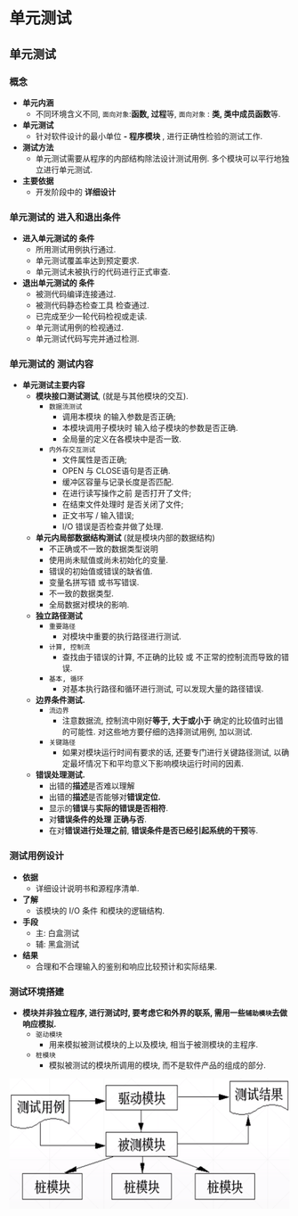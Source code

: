 # 单元测试

## **单元测试**

### 概念

* **单元内涵**
  * 不同环境含义不同, `面向对象`:**函数, 过程**等,  `面向对象` : **类, 类中成员函数**等.
* **单元测试**
  * 针对软件设计的最小单位 **- 程序模块** , 进行正确性检验的测试工作.
* **测试方法**
  * 单元测试需要从程序的内部结构除法设计测试用例. 多个模块可以平行地独立进行单元测试.
* **主要依据**
  * 开发阶段中的 **详细设计**

### 单元测试的  进入和退出条件

* **进入单元测试的 条件** 
  * 所用测试用例执行通过.
  * 单元测试覆盖率达到预定要求.
  * 单元测试未被执行的代码进行正式审查.
* **退出单元测试的 条件**
  * 被测代码编译连接通过.
  * 被测代码静态检查工具 检查通过.
  * 已完成至少一轮代码检视或走读.
  * 单元测试用例的检视通过.
  * 单元测试代码写完并通过检测.

### 单元测试的 测试内容

* **单元测试主要内容**
  * **模块接口测试测试**,           \(就是与其他模块的交互\).
    * `数据流测试`
      * 调用本模块 的输入参数是否正确;
      * 本模块调用子模块时  输入给子模块的参数是否正确.
      * 全局量的定义在各模块中是否一致.
    * `内外存交互测试`
      * 文件属性是否正确;
      * OPEN 与 CLOSE语句是否正确.
      * 缓冲区容量与记录长度是否匹配.
      * 在进行读写操作之前  是否打开了文件;
      * 在结束文件处理时  是否关闭了文件;
      * 正文书写 / 输入错误;
      *  I/O 错误是否检查并做了处理.
  * **单元内局部数据结构测试**     \(就是模块内部的数据结构\)
    * 不正确或不一致的数据类型说明
    * 使用尚未赋值或尚未初始化的变量.
    * 错误的初始值或错误的缺省值.
    * 变量名拼写错 或书写错误.
    * 不一致的数据类型.
    * 全局数据对模块的影响.
  * **独立路径测试**
    * `重要路径`
      * 对模块中重要的执行路径进行测试.
    * `计算, 控制流`
      * 查找由于错误的计算, 不正确的比较 或 不正常的控制流而导致的错误.
    * `基本, 循环`
      * 对基本执行路径和循环进行测试, 可以发现大量的路径错误.
  * **边界条件测试.**
    * `流边界`
      * 注意数据流, 控制流中刚好**等于, 大于或小于** 确定的比较值时出错的可能性.  对这些地方要仔细的选择测试用例, 加以测试.
    * `关键路径`
      * 如果对模块运行时间有要求的话, 还要专门进行关键路径测试,  以确定最坏情况下和平均意义下影响模块运行时间的因素.
  * **错误处理测试.**
    * 出错的**描述**是否难以理解
    * 出错的**描述**是否能够对**错误定位.**
    * 显示的**错误**与**实际的错误是否相符**.
    * 对**错误条件的处理 正确与否**.
    * 在对**错误进行处理之前**, **错误条件是否已经引起系统的干预**等.

### **测试用例设计**

* **依据**
  * 详细设计说明书和源程序清单.
* **了解**
  * 该模块的 I/O 条件 和模块的逻辑结构.
* **手段**
  * 主: 白盒测试
  * 辅: 黑盒测试
* **结果**
  * 合理和不合理输入的鉴别和响应比较预计和实际结果.



### **测试环境搭建**

* **模块并非独立程序, 进行测试时, 要考虑它和外界的联系, 需用一些`辅助模块`去做响应模拟.**
  * `驱动模块` 
    * 用来模拟被测试模块的上以及模块, 相当于被测模块的主程序.
  * `桩模块`
    * 模拟被测试的模块所调用的模块, 而不是软件产品的组成的部分.

![&#x8F85;&#x52A9;&#x6A21;&#x5757; ,&#x6869;&#x6A21;&#x5757;,&#x9A71;&#x52A8;&#x6A21;&#x5757;&#x548C;&#x88AB;&#x6D4B;&#x6A21;&#x5757;](../.gitbook/assets/image%20%28230%29.png)



